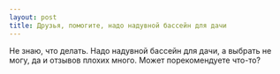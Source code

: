 ```yaml
---
layout: post 
title: Друзья, помогите, надо надувной бассейн для дачи 
--- 
```

Не знаю, что делать. Надо надувной бассейн для дачи, а выбрать не могу, да и отзывов плохих много. Может порекомендуете что-то?